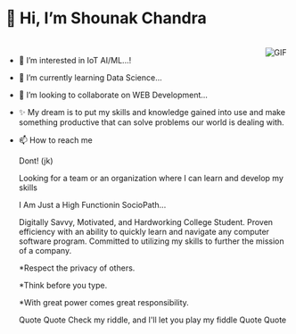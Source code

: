  # 👋 Hi, I’m Shounak Chandra
<br>
<img align="right" alt="GIF" src="https://media3.giphy.com/media/O7b2PYn9gz1xgmmRjr/giphy360p.mp4?cid=ecf05e47sdhbuxgh5ib8le9ni8p4sz8bmp5kuioamycyjsg6&rid=giphy360p.mp4&ct=v&cc=es" />


- 👀 I’m interested in IoT AI/ML...!
- 🌱 I’m currently learning Data Science...
- 💞️ I’m looking to collaborate on WEB Development...
- ✨ My dream is to put my skills and knowledge gained into use and make something productive that can solve problems our world is dealing with.
- 📫 How to reach me 

     Dont! (jk)


  Looking for a team or an organization where I can learn and develop my skills

  I Am Just a High Functionin SocioPath...
  
  Digitally Savvy, Motivated, and Hardworking College Student. Proven efficiency with an ability to quickly learn and navigate any computer software program.     Committed to utilizing my skills to further the mission of a company.

  
  *Respect the privacy of others.
  
  *Think before you type.
  
  *With great power comes great responsibility.


  Quote Quote
  Check my riddle, and I'll let you play my fiddle
  Quote Quote

